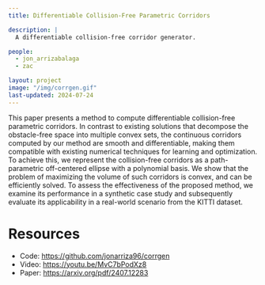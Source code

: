 ```yaml
---
title: Differentiable Collision-Free Parametric Corridors

description: |
  A differentiable collision-free corridor generator. 

people:
  - jon_arrizabalaga
  - zac 

layout: project
image: "/img/corrgen.gif"
last-updated: 2024-07-24
---
```


This paper presents a method to compute differentiable collision-free parametric corridors. In contrast to existing solutions that decompose the obstacle-free space into multiple convex sets, the continuous corridors computed by our method are smooth and differentiable, making them compatible with existing numerical techniques for learning and optimization. To achieve this, we represent the collision-free corridors as a path-parametric off-centered ellipse with a polynomial basis. We show that the problem of maximizing the volume of such corridors is convex, and can be efficiently solved. To assess the effectiveness of the proposed method, we examine its performance in a synthetic case study and subsequently evaluate its applicability in a real-world scenario from the KITTI dataset. 

# Resources
* Code: https://github.com/jonarriza96/corrgen
* Video: https://youtu.be/MvC7bPodXz8
* Paper: https://arxiv.org/pdf/2407.12283
